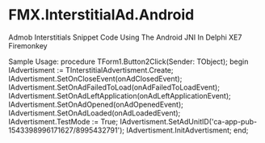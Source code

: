 # FMX.InterstitialAd.Android
Admob Interstitials Snippet Code Using The Android JNI In Delphi XE7 Firemonkey

Sample Usage:
procedure TForm1.Button2Click(Sender: TObject);
begin
  IAdvertisment := TInterstitialAdvertisment.Create;
  IAdvertisment.SetOnCloseEvent(onAdClosedEvent);
  IAdvertisment.SetOnAdFailedToLoad(onAdFailedToLoadEvent);
  IAdvertisment.SetOnAdLeftApplication(onAdLeftApplicationEvent);
  IAdvertisment.SetOnAdOpened(onAdOpenedEvent);
  IAdvertisment.SetOnAdLoaded(onAdLoadedEvent);
  IAdvertisment.TestMode := True;
  IAdvertisment.SetAdUnitID('ca-app-pub-1543398996171627/8995432791');
  IAdvertisment.InitAdvertisment;
end;
